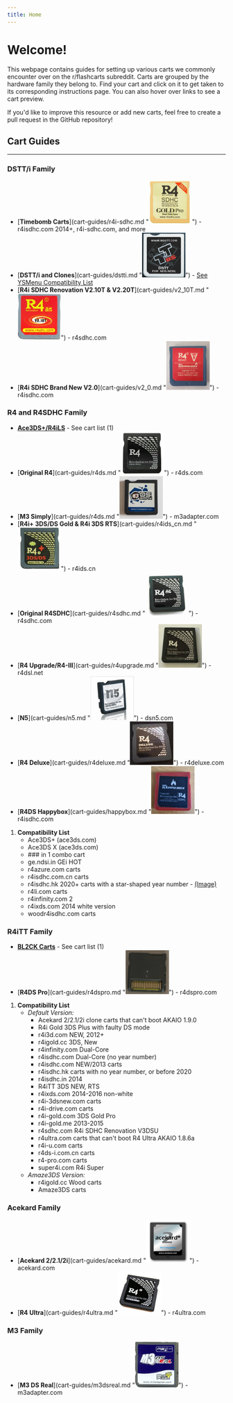 ```yaml
---
title: Home 
---
```


# Welcome!

This webpage contains guides for setting up various carts we commonly encounter over on the r/flashcarts subreddit. Carts are grouped by the hardware family they belong to. Find your cart and click on it to get taken to its corresponding instructions page. You can also hover over links to see a cart preview.

If you'd like to improve this resource or add new carts, feel free to create a pull request in the GitHub repository!

## Cart Guides

---

### DSTT/i Family

- [**Timebomb Carts**](cart-guides/r4i-sdhc.md "<img src="images/r4i-sdhc.jpg" alt="r4isdhc.com 2014+" width="100">") - r4isdhc.com 2014+, r4i-sdhc.com, and more
- [**DSTT/i and Clones**](cart-guides/dstti.md "<img src="images/dstt.jpg" alt="DSTT" width="100">") - [See YSMenu Compatibility List](https://www.flashcarts.net/ysmenu-compat-ext)
- [**R4i SDHC Renovation V2.10T & V2.20T**](cart-guides/v2_10T.md "<img src="images/v2_10T.jpg" alt="R4i SDHC Renovation V2.10T & V2.20T" width="100">") - r4sdhc.com
- [**R4i SDHC Brand New V2.0**](cart-guides/v2_0.md "<img src="images/v2_0.png" alt="R4i SDHC Brand New V2.0" width="100">") - r4isdhc.com

### R4 and R4SDHC Family

<div class="annotate" markdown>

- [**Ace3DS+/R4iLS**](cart-guides/ace3ds_r4ils.md) - See cart list (1)
- [**Original R4**](cart-guides/r4ds.md "<img src="images/r4ds.png" alt="R4DS" width="100">") - r4ds.com
- [**M3 Simply**](cart-guides/r4ds.md "<img src="images/m3simply.jpg" alt="M3 Simply" width="100">") - m3adapter.com
- [**R4i+ 3DS/DS Gold & R4i 3DS RTS**](cart-guides/r4ids_cn.md "<img src="images/r4ids_cn.png" alt="r4ids.cn" width="100">") - r4ids.cn
- [**Original R4SDHC**](cart-guides/r4sdhc.md "<img src="images/r4sdhc.png" alt="Original R4SDHC" width="100">") - r4sdhc.com
- [**R4 Upgrade/R4-III**](cart-guides/r4upgrade.md "<img src="images/r4upgrade.jpg" alt="R4 Upgrade" width="100">") - r4dsl.net
- [**N5**](cart-guides/n5.md "<img src="images/n5.jpg" alt="N5" width="100">") - dsn5.com
- [**R4 Deluxe**](cart-guides/r4deluxe.md "<img src="images/r4deluxe.png" alt="R4 Deluxe" width="100">") - r4deluxe.com
- [**R4DS Happybox**](cart-guides/happybox.md "<img src="images/happybox.png" alt="R4 SDHC Happybox" width="100">") - r4isdhc.com

</div>

1.  **Compatibility List**
    - Ace3DS+ (ace3ds.com)
    - Ace3DS X (ace3ds.com)
    - \### in 1 combo cart
    - ge.ndsi.in GEi HOT
    - r4azure.com carts
    - r4isdhc.com.cn carts
    - r4isdhc.hk 2020+ carts with a star-shaped year number - [(Image)](https://preview.redd.it/8fzy9qyb8w5c1.jpg?auto=webp&s=b2cb57b5df8b125c97e623acf6297799d99c0a97)
    - r4li.com carts
    - r4infinity.com 2
    - r4ixds.com 2014 white version
    - woodr4isdhc.com carts

### R4iTT Family

<div class="annotate" markdown>

- [**BL2CK Carts**](cart-guides/bl2ck.md) - See cart list (1)
- [**R4DS Pro**](cart-guides/r4dspro.md "<img src="images/r4dspro.jpg" alt="R4DS Pro" width="100">") - r4dspro.com

</div>

1.  **Compatibility List**
    - *Default Version:*
        - Acekard 2/2.1/2i clone carts that can't boot AKAIO 1.9.0
        - R4i Gold 3DS Plus with faulty DS mode
        - r4i3d.com NEW, 2012+
        - r4igold.cc 3DS, New
        - r4infinity.com Dual-Core
        - r4isdhc.com Dual-Core (no year number)
        - r4isdhc.com NEW/2013 carts
        - r4isdhc.hk carts with no year number, or before 2020
        - r4isdhc.in 2014
        - R4iTT 3DS NEW, RTS
        - r4ixds.com 2014-2016 non-white
        - r4i-3dsnew.com carts
        - r4i-drive.com carts
        - r4i-gold.com 3DS Gold Pro
        - r4i-gold.me 2013-2015
        - r4sdhc.com R4i SDHC Renovation V3DSU
        - r4ultra.com carts that can't boot R4 Ultra AKAIO 1.8.6a
        - r4i-u.com carts
        - r4ds-i.com.cn carts
        - r4-pro.com carts
        - super4i.com R4i Super
    - *Amaze3DS Version:*
        - r4igold.cc Wood carts
        - Amaze3DS carts

### Acekard Family

- [**Acekard 2/2.1/2i**](cart-guides/acekard.md "<img src="images/acekard.png" alt="Acekard 2i" width="100">") - acekard.com
- [**R4 Ultra**](cart-guides/r4ultra.md "<img src="images/r4ultra.jpg" alt="R4 Ultra" width="100">") - r4ultra.com

### M3 Family

- [**M3 DS Real**](cart-guides/m3dsreal.md "<img src="images/m3dsreal.png" alt="M3 DS Real" width="100">") - m3adapter.com